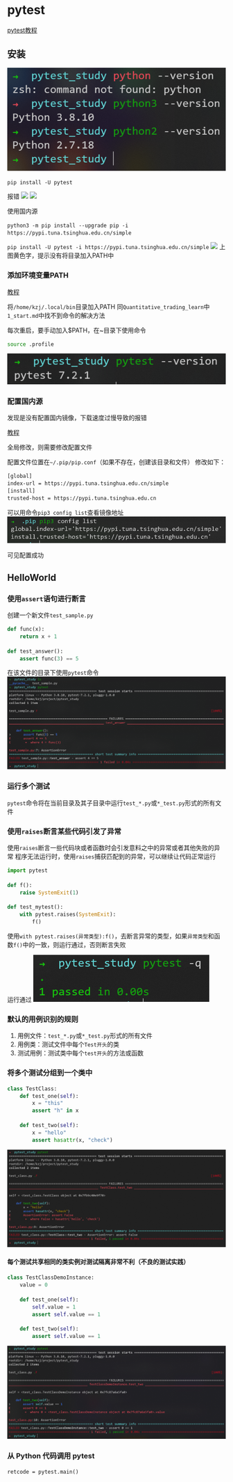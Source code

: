 # pytest

[pytest教程](https://www.w3cschool.cn/pytest/pytest-e24w3m8u.html)

## 安装

![](resources/2023-02-25-20-13-37.png)

```pip install -U pytest```

报错
![](resources/2023-02-25-20-22-23.png)
![](resources/2023-02-25-20-30-08.png)

使用国内源

```python3 -m pip install --upgrade pip -i https://pypi.tuna.tsinghua.edu.cn/simple```

```pip install -U pytest -i https://pypi.tuna.tsinghua.edu.cn/simple```
![](resources/2023-02-25-20-39-02.png)
上图黄色字，提示没有将目录加入PATH中

### 添加环境变量PATH

[教程](https://blog.csdn.net/xiaobumi123/article/details/110985547)

将```/home/kzj/.local/bin```目录加入PATH
同```Quantitative_trading_learn```中```1_start.md```中找不到命令的解决方法

每次重启，要手动加入$PATH，在~目录下使用命令
```bash
source .profile
 ```

![](resources/2023-02-25-20-52-58.png)

### 配置国内源

发现是没有配置国内镜像，下载速度过慢导致的报错

[教程](https://www.runoob.com/w3cnote/pip-cn-mirror.html)

全局修改，则需要修改配置文件

配置文件位置在```~/.pip/pip.conf```（如果不存在，创建该目录和文件）
修改如下：
```bash
[global]
index-url = https://pypi.tuna.tsinghua.edu.cn/simple
[install]
trusted-host = https://pypi.tuna.tsinghua.edu.cn
 ```

可以用命令```pip3 config list```查看镜像地址
![](resources/2023-02-25-20-58-17.png)

可见配置成功

## HelloWorld

### 使用```assert```语句进行断言

创建一个新文件​```test_sample.py```
```py
def func(x):
    return x + 1

def test_answer():
    assert func(3) == 5
 ```

在该文件的目录下使用```pytest```命令
![](resources/2023-02-25-21-05-33.png)

### 运行多个测试

```pytest```命令将在当前目录及其子目录中运行```​test_*.py​```或```​*_test.py​```形式的所有文件

### 使用```​raises```​断言某些代码引发了异常

使用```raises```断言一些代码块或者函数时会引发意料之中的异常或者其他失败的异常
程序无法运行时，使用```raises```捕获匹配到的异常，可以继续让代码正常运行

```py
import pytest

def f():
    raise SystemExit(1)

def test_mytest():
    with pytest.raises(SystemExit):
        f()
 ```

使用```with pytest.raises(异常类型):f()```，去断言异常的类型，如果```异常类型```和函数```f()```中的一致，则运行通过，否则断言失败

运行通过
![](resources/2023-02-25-22-37-00.png)

### 默认的用例识别的规则

1. 用例文件：```​test_*.py​```或```​*_test.py​```形式的所有文件
2. 用例类：测试文件中每个```Test开头```的类
3. 测试用例：测试类中每个```test开头```的方法或函数

### 将多个测试分组到一个类中

```py
class TestClass:
    def test_one(self):
        x = "this"
        assert "h" in x

    def test_two(self):
        x = "hello"
        assert hasattr(x, "check")
```

![](resources/2023-02-25-22-42-58.png)

#### 每个测试共享相同的类实例对测试隔离非常不利（不良的测试实践）

```py
class TestClassDemoInstance:
    value = 0

    def test_one(self):
        self.value = 1
        assert self.value == 1

    def test_two(self):
        assert self.value == 1
```

![](resources/2023-02-25-22-56-57.png)

### 从 Python 代码调用 pytest

```retcode = pytest.main()```

